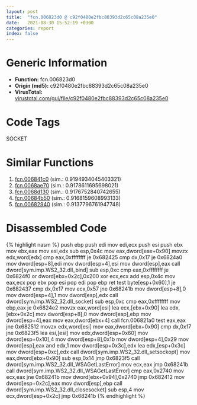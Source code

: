 ```yaml
---
layout: post
title:  "fcn.006823d0 @ c92f0480e2fbc88393d2c65c08a235e0"
date:   2021-08-30 15:52:19 +0300
categories: report
index: false
---
```


# Generic Information
- **Function:** fcn.006823d0
- **Origin (md5):** c92f0480e2fbc88393d2c65c08a235e0
- **VirusTotal:** [virustotal.com/gui/file/c92f0480e2fbc88393d2c65c08a235e0][virustotal_ref]

# Code Tags
<span class="tag" id="SOCKET">SOCKET</span>


# Similar Functions

1. [fcn.006841c0][similar_1_ref] (sim.: 0.9194934045403321)
2. [fcn.0068ae70][similar_2_ref] (sim.: 0.9178611695698021)
3. [fcn.0068d130][similar_3_ref] (sim.: 0.9176752840742655)
4. [fcn.00684b50][similar_4_ref] (sim.: 0.9168159608993133)
5. [fcn.00682940][similar_5_ref] (sim.: 0.9137796761947748)


# Disassembled Code

{% highlight nasm %}
push ebp
push edi
mov edi,ecx
push esi
push ebx
mov ebx,eax
mov esi,edx
sub esp,0x4c
mov eax,dword[eax+0x90]
movzx edx,word[edx]
cmp eax,0xffffffff
je 0x682425
cmp dx,0x17
je 0x6824a0
mov dword[esp+8],edi
mov dword[esp+4],esi
mov dword[esp],eax
call dword[sym.imp.WS2_32.dll_bind]
sub esp,0xc
cmp eax,0xffffffff
je 0x6824f0
or dword[ebx+0x2c],0x200
xor ecx,ecx
add esp,0x4c
mov eax,ecx
pop ebx
pop esi
pop edi
pop ebp
ret
test byte[esp+0x60],1
je 0x682437
cmp dx,0x17
mov ecx,0x57
jne 0x68241b
mov dword[esp+8],0
mov dword[esp+4],1
mov dword[esp],edx
call dword[sym.imp.WS2_32.dll_socket]
sub esp,0xc
cmp eax,0xffffffff
mov ebp,eax
je 0x6824e2
movzx eax,word[esi]
lea ecx,[ebx+0x90]
lea edx,[ebx+0x2c]
mov dword[esp+8],0
mov dword[esp],ebp
mov dword[esp+4],eax
mov eax,dword[ebx+4]
call fcn.006821a0
test eax,eax
jne 0x682512
movzx edx,word[esi]
mov eax,dword[ebx+0x90]
cmp dx,0x17
jne 0x6823f5
lea esi,[esi]
mov edx,dword[esp+0x60]
mov dword[esp+0x10],4
mov dword[esp+8],0x1b
mov dword[esp+4],0x29
mov dword[esp],eax
and edx,1
mov dword[esp+0x3c],edx
lea edx,[esp+0x3c]
mov dword[esp+0xc],edx
call dword[sym.imp.WS2_32.dll_setsockopt]
mov eax,dword[ebx+0x90]
sub esp,0x14
jmp 0x6823f5
call dword[sym.imp.WS2_32.dll_WSAGetLastError]
mov ecx,eax
jmp 0x68241b
call dword[sym.imp.WS2_32.dll_WSAGetLastError]
cmp eax,0x2740
mov ecx,eax
jne 0x68241b
mov dword[ebx+0x94],0x2740
jmp 0x682412
mov dword[esp+0x2c],eax
mov dword[esp],ebp
call dword[sym.imp.WS2_32.dll_closesocket]
sub esp,4
mov ecx,dword[esp+0x2c]
jmp 0x68241b
{% endhighlight %}


[similar_1_ref]: /report/fcn.006841c0@c92f0480e2fbc88393d2c65c08a235e0
[similar_2_ref]: /report/fcn.0068ae70@c92f0480e2fbc88393d2c65c08a235e0
[similar_3_ref]: /report/fcn.0068d130@c92f0480e2fbc88393d2c65c08a235e0
[similar_4_ref]: /report/fcn.00684b50@c92f0480e2fbc88393d2c65c08a235e0
[similar_5_ref]: /report/fcn.00682940@c92f0480e2fbc88393d2c65c08a235e0
[virustotal_ref]: https://www.virustotal.com/gui/file/c92f0480e2fbc88393d2c65c08a235e0